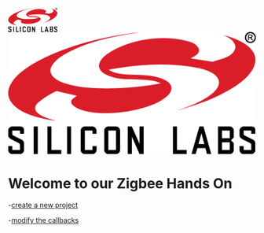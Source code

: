 
<img src="images/silabs_logo.png"
     alt="Silabs Logo"
     style="float: left"
     width="100" />
![](images/silabs_logo.png)

# Welcome to our Zigbee Hands On 

-[create a new project](/handson/create_a_project.md)

-[modify the callbacks](/handson/modify_callbacks.md)
